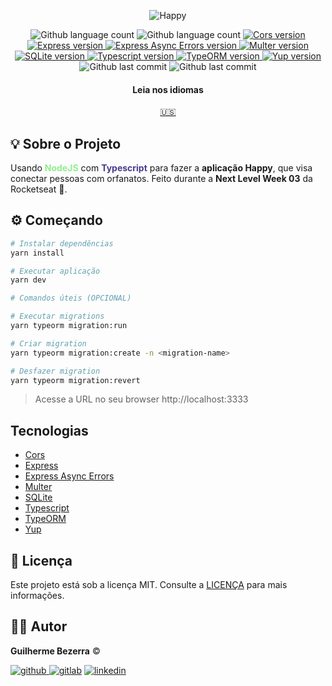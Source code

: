 <p align="center">
    <img alt="Happy" src="https://i1.lensdump.com/i/0TULpF.png" />
</p>

<p align="center">
  <img alt="Github language count" src="https://img.shields.io/github/languages/count/gbdsantos/nodejs-rocketseat-next-level-week-3-happy">

  <img alt="Github language count" src="https://img.shields.io/github/languages/top/gbdsantos/nodejs-rocketseat-next-level-week-3-happy">

  <a href="https://github.com/expressjs/cors">
    <img alt="Cors version" src="https://img.shields.io/github/package-json/dependency-version/gbdsantos/nodejs-rocketseat-next-level-week-3-happy/cors">
  </a>

  <a href="https://expressjs.com/">
    <img alt="Express version" src="https://img.shields.io/github/package-json/dependency-version/gbdsantos/nodejs-rocketseat-next-level-week-3-happy/express">
  </a>

  <a href="https://github.com/davidbanham/express-async-errors">
    <img alt="Express Async Errors version" src="https://img.shields.io/github/package-json/dependency-version/gbdsantos/nodejs-rocketseat-next-level-week-3-happy/express-async-errors">
  </a>

  <a href="https://github.com/expressjs/multer">
    <img alt="Multer version" src="https://img.shields.io/github/package-json/dependency-version/gbdsantos/nodejs-rocketseat-next-level-week-3-happy/express-async-errors">
  </a>

  <a href="https://github.com/kriasoft/node-sqlite">
    <img alt="SQLite version" src="https://img.shields.io/github/package-json/dependency-version/gbdsantos/nodejs-rocketseat-next-level-week-3-happy/express-async-errors">
  </a>

  <a href="https://www.typescriptlang.org/">
    <img alt="Typescript version" src="https://img.shields.io/github/package-json/dependency-version/gbdsantos/nodejs-rocketseat-next-level-week-3-happy/dev/typescript">
  </a>

  <a href="https://typeorm.io/#/">
    <img alt="TypeORM version" src="https://img.shields.io/github/package-json/dependency-version/gbdsantos/nodejs-rocketseat-next-level-week-3-happy/typeorm">
  </a>

  <a href="https://github.com/jquense/yup">
    <img alt="Yup version" src="https://img.shields.io/github/package-json/dependency-version/gbdsantos/nodejs-rocketseat-next-level-week-3-happy/yup">
  </a>

  <img alt="Github last commit" src="https://wakatime.com/badge/github/gbdsantos/nodejs-rocketseat-next-level-week-3-happy.svg">

  <img alt="Github last commit" src="https://img.shields.io/github/last-commit/gbdsantos/nodejs-rocketseat-next-level-week-3-happy">
</p>

<div align="center">
  <h4 align="center">Leia nos idiomas</h4>
  <a href="https://github.com/gbdsantos/reactjs-rocketseat-next-level-week-happy/blob/master/README.md">🇺🇸
  </a>
</div>

## :bulb: Sobre o Projeto

Usando <span style="color:lightgreen; font-weight:bold;">NodeJS</span> com <span style="color:darkslateblue; font-weight:bold;">Typescript</span> para fazer a **aplicação Happy**, que visa conectar pessoas com orfanatos.
Feito durante a **Next Level Week 03** da Rocketseat :rocket:.

## :gear: Começando

```Bash
# Instalar dependências
yarn install

# Executar aplicação
yarn dev

# Comandos úteis (OPCIONAL)

# Executar migrations
yarn typeorm migration:run

# Criar migration
yarn typeorm migration:create -n <migration-name>

# Desfazer migration
yarn typeorm migration:revert
```

> Acesse a URL no seu browser http://localhost:3333

## Tecnologias

- [Cors](https://github.com/expressjs/cors)
- [Express](https://expressjs.com/)
- [Express Async Errors](https://github.com/davidbanham/express-async-errors)
- [Multer](https://github.com/expressjs/multer)
- [SQLite](https://github.com/kriasoft/node-sqlite)
- [Typescript](https://www.typescriptlang.org/)
- [TypeORM](https://typeorm.io/#/)
- [Yup](https://github.com/jquense/yup)

## :memo: Licença

Este projeto está sob a licença MIT. Consulte a [LICENÇA](https://github.com/gbdsantos/nodejs-rocketseat-next-level-week-3-happy/blob/master/LICENSE) para mais informações.

## :man_astronaut: Autor

**Guilherme Bezerra** ©️

[![github](http://ap.imagensbrasil.org/images/2018/12/10/github-logo-1.png) ](http://www.github.com/gbdsantos)
[![gitlab](http://ap.imagensbrasil.org/images/2018/12/10/gitlab-32.png)](https://gitlab.com/gbdsantos1)
[![linkedin](http://ap.imagensbrasil.org/images/2018/12/10/linkedin-1.png)](https://www.linkedin.com/in/gbdsantos/)
